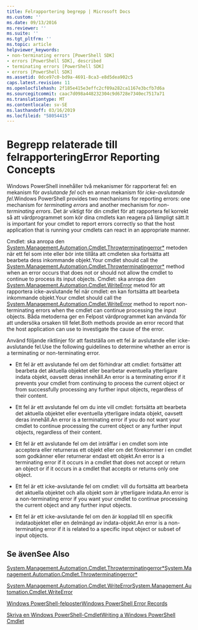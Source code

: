 ```yaml
---
title: Felrapportering begrepp | Microsoft Docs
ms.custom: ''
ms.date: 09/13/2016
ms.reviewer: ''
ms.suite: ''
ms.tgt_pltfrm: ''
ms.topic: article
helpviewer_keywords:
- non-terminating errors [PowerShell SDK]
- errors [PowerShell SDK], described
- terminating errors [PowerShell SDK]
- errors [PowerShell SDK]
ms.assetid: 0dce97c0-bd9a-4691-8ca3-e8d5dea902c5
caps.latest.revision: 11
ms.openlocfilehash: 2f185e415e3effc2cf09a282ca1167e3bcfb7d6a
ms.sourcegitcommit: caac7d098a448232304c9d6728e7340ec7517a71
ms.translationtype: MT
ms.contentlocale: sv-SE
ms.lasthandoff: 03/16/2019
ms.locfileid: "58054415"
---
```

# <a name="error-reporting-concepts"></a><span data-ttu-id="ab678-102">Begrepp relaterade till felrapportering</span><span class="sxs-lookup"><span data-stu-id="ab678-102">Error Reporting Concepts</span></span>

<span data-ttu-id="ab678-103">Windows PowerShell innehåller två mekanismer för rapporterat fel: en mekanism för *avslutande fel* och en annan mekanism för *icke-avslutande fel*.</span><span class="sxs-lookup"><span data-stu-id="ab678-103">Windows PowerShell provides two mechanisms for reporting errors: one mechanism for *terminating errors* and another mechanism for *non-terminating errors*.</span></span> <span data-ttu-id="ab678-104">Det är viktigt för din cmdlet för att rapportera fel korrekt så att värdprogrammet som kör dina cmdlets kan reagera på lämpligt sätt.</span><span class="sxs-lookup"><span data-stu-id="ab678-104">It is important for your cmdlet to report errors correctly so that the host application that is running your cmdlets can react in an appropriate manner.</span></span>

<span data-ttu-id="ab678-105">Cmdlet: ska anropa den [System.Management.Automation.Cmdlet.Throwterminatingerror\*](/dotnet/api/System.Management.Automation.Cmdlet.ThrowTerminatingError) metoden när ett fel som inte eller bör inte tillåta att cmdleten ska fortsätta att bearbeta dess inkommande objekt.</span><span class="sxs-lookup"><span data-stu-id="ab678-105">Your cmdlet should call the [System.Management.Automation.Cmdlet.Throwterminatingerror\*](/dotnet/api/System.Management.Automation.Cmdlet.ThrowTerminatingError) method when an error occurs that does not or should not allow the cmdlet to continue to process its input objects.</span></span> <span data-ttu-id="ab678-106">Cmdlet: ska anropa den [System.Management.Automation.Cmdlet.WriteError](/dotnet/api/System.Management.Automation.Cmdlet.WriteError) metod för att rapportera icke-avslutande fel när cmdlet: en kan fortsätta att bearbeta inkommande objekt.</span><span class="sxs-lookup"><span data-stu-id="ab678-106">Your cmdlet should call the [System.Management.Automation.Cmdlet.WriteError](/dotnet/api/System.Management.Automation.Cmdlet.WriteError) method to report non-terminating errors when the cmdlet can continue processing the input objects.</span></span> <span data-ttu-id="ab678-107">Båda metoderna ger en Felpost värdprogrammet kan använda för att undersöka orsaken till felet.</span><span class="sxs-lookup"><span data-stu-id="ab678-107">Both methods provide an error record that the host application can use to investigate the cause of the error.</span></span>

<span data-ttu-id="ab678-108">Använd följande riktlinjer för att fastställa om ett fel är avslutande eller icke-avslutande fel.</span><span class="sxs-lookup"><span data-stu-id="ab678-108">Use the following guidelines to determine whether an error is a terminating or non-terminating error.</span></span>

- <span data-ttu-id="ab678-109">Ett fel är ett avslutande fel om det förhindrar att cmdlet: fortsätter att bearbeta det aktuella objektet eller bearbetar eventuella ytterligare indata objekt, oavsett deras innehåll.</span><span class="sxs-lookup"><span data-stu-id="ab678-109">An error is a terminating error if it prevents your cmdlet from continuing to process the current object or from successfully processing any further input objects, regardless of their content.</span></span>

- <span data-ttu-id="ab678-110">Ett fel är ett avslutande fel om du inte vill cmdlet: fortsätta att bearbeta det aktuella objektet eller eventuella ytterligare indata objekt, oavsett deras innehåll.</span><span class="sxs-lookup"><span data-stu-id="ab678-110">An error is a terminating error if you do not want your cmdlet to continue processing the current object or any further input objects, regardless of their content.</span></span>

- <span data-ttu-id="ab678-111">Ett fel är ett avslutande fel om det inträffar i en cmdlet som inte acceptera eller returneras ett objekt eller om det förekommer i en cmdlet som godkänner eller returnerar endast ett objekt.</span><span class="sxs-lookup"><span data-stu-id="ab678-111">An error is a terminating error if it occurs in a cmdlet that does not accept or return an object or if it occurs in a cmdlet that accepts or returns only one object.</span></span>

- <span data-ttu-id="ab678-112">Ett fel är ett icke-avslutande fel om cmdlet: vill du fortsätta att bearbeta det aktuella objektet och alla objekt som är ytterligare indata.</span><span class="sxs-lookup"><span data-stu-id="ab678-112">An error is a non-terminating error if you want your cmdlet to continue processing the current object and any further input objects.</span></span>

- <span data-ttu-id="ab678-113">Ett fel är ett icke-avslutande fel om den är kopplad till en specifik indataobjektet eller en delmängd av indata-objekt.</span><span class="sxs-lookup"><span data-stu-id="ab678-113">An error is a non-terminating error if it is related to a specific input object or subset of input objects.</span></span>

## <a name="see-also"></a><span data-ttu-id="ab678-114">Se även</span><span class="sxs-lookup"><span data-stu-id="ab678-114">See Also</span></span>

[<span data-ttu-id="ab678-115">System.Management.Automation.Cmdlet.Throwterminatingerror\*</span><span class="sxs-lookup"><span data-stu-id="ab678-115">System.Management.Automation.Cmdlet.Throwterminatingerror\*</span></span>](/dotnet/api/System.Management.Automation.Cmdlet.ThrowTerminatingError)

[<span data-ttu-id="ab678-116">System.Management.Automation.Cmdlet.WriteError</span><span class="sxs-lookup"><span data-stu-id="ab678-116">System.Management.Automation.Cmdlet.WriteError</span></span>](/dotnet/api/System.Management.Automation.Cmdlet.WriteError)

[<span data-ttu-id="ab678-117">Windows PowerShell-felposter</span><span class="sxs-lookup"><span data-stu-id="ab678-117">Windows PowerShell Error Records</span></span>](./windows-powershell-error-records.md)

[<span data-ttu-id="ab678-118">Skriva en Windows PowerShell-Cmdlet</span><span class="sxs-lookup"><span data-stu-id="ab678-118">Writing a Windows PowerShell Cmdlet</span></span>](./writing-a-windows-powershell-cmdlet.md)
